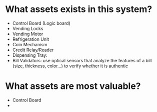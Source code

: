 # What assets exists in this system?
- Control Board (Logic board)
- Vending Locks
- Vending Motor
- Refrigeration Unit
- Coin Mechanism
- Credit Relay/Reader
- Dispensing Tray: 
- Bill Validators: use optical sensors that analyze the features of a bill (size, thickness, color...)
to verify whether it is authentic

# What assets are most valuable?
- Control Board
- 
